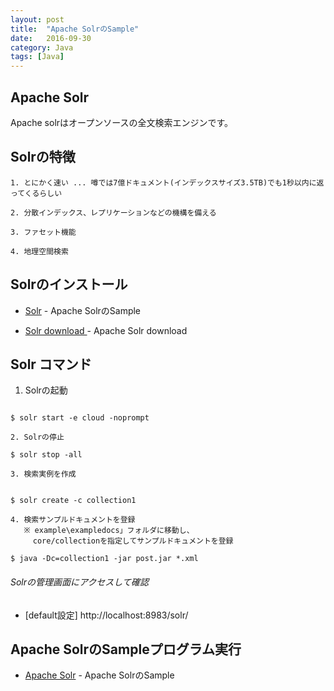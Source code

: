 ```yaml
---
layout: post
title:  "Apache SolrのSample"
date:   2016-09-30
category: Java
tags: [Java]
---
```


## Apache Solr

Apache solrはオープンソースの全文検索エンジンです。

## Solrの特徴

    1. とにかく速い ... 噂では7億ドキュメント(インデックスサイズ3.5TB)でも1秒以内に返ってくるらしい
    
    2. 分散インデックス、レプリケーションなどの機構を備える
    
    3. ファセット機能 
    
    4. 地理空間検索
    
## Solrのインストール

- [Solr](http://lucene.apache.org/solr/) - Apache SolrのSample 

- [Solr download ](http://www.apache.org/dyn/closer.lua/lucene/solr/6.2.1) - Apache Solr download

## Solr コマンド

   1.  Solrの起動

~~~   

$ solr start -e cloud -noprompt

~~~   

    2. Solrの停止

~~~
$ solr stop -all    

~~~
    3. 検索実例を作成

~~~  

$ solr create -c collection1

~~~

    4. 検索サンプルドキュメントを登録
       ※ example\exampledocs」フォルダに移動し、    
         core/collectionを指定してサンプルドキュメントを登録   

~~~
$ java -Dc=collection1 -jar post.jar *.xml

~~~

###### Solrの管理画面にアクセスして確認

   - [default設定] http://localhost:8983/solr/ 

## Apache SolrのSampleプログラム実行

- [Apache Solr](http://qiita.com/Siro/items/54dc2ea1860e07792c40) - Apache SolrのSample 